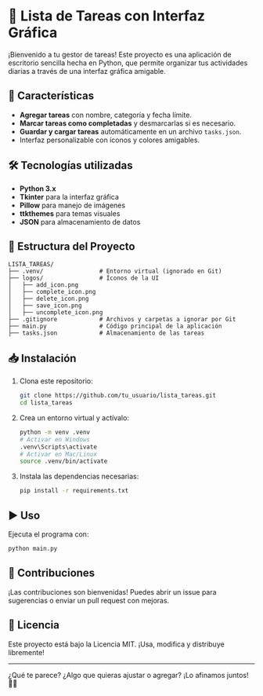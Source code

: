 # 📝 Lista de Tareas con Interfaz Gráfica

¡Bienvenido a tu gestor de tareas! Este proyecto es una aplicación de escritorio sencilla hecha en Python, que permite organizar tus actividades diarias a través de una interfaz gráfica amigable.

## 🚀 Características
- **Agregar tareas** con nombre, categoría y fecha límite.
- **Marcar tareas como completadas** y desmarcarlas si es necesario.
- **Guardar y cargar tareas** automáticamente en un archivo `tasks.json`.
- Interfaz personalizable con íconos y colores amigables.

## 🛠 Tecnologías utilizadas
- **Python 3.x**
- **Tkinter** para la interfaz gráfica
- **Pillow** para manejo de imágenes
- **ttkthemes** para temas visuales
- **JSON** para almacenamiento de datos

## 📂 Estructura del Proyecto
```
LISTA_TAREAS/
├── .venv/                # Entorno virtual (ignorado en Git)
├── logos/                # Íconos de la UI
│   ├── add_icon.png
│   ├── complete_icon.png
│   ├── delete_icon.png
│   ├── save_icon.png
│   ├── uncomplete_icon.png
├── .gitignore            # Archivos y carpetas a ignorar por Git
├── main.py               # Código principal de la aplicación
├── tasks.json            # Almacenamiento de las tareas
```

## 📥 Instalación
1. Clona este repositorio:
   ```bash
   git clone https://github.com/tu_usuario/lista_tareas.git
   cd lista_tareas
   ```
2. Crea un entorno virtual y actívalo:
   ```bash
   python -m venv .venv
   # Activar en Windows
   .venv\Scripts\activate
   # Activar en Mac/Linux
   source .venv/bin/activate
   ```
3. Instala las dependencias necesarias:
   ```bash
   pip install -r requirements.txt
   ```

## ▶️ Uso
Ejecuta el programa con:
```bash
python main.py
```

## 🤝 Contribuciones
¡Las contribuciones son bienvenidas! Puedes abrir un issue para sugerencias o enviar un pull request con mejoras.

## 📜 Licencia
Este proyecto está bajo la Licencia MIT. ¡Usa, modifica y distribuye libremente!

---

¿Qué te parece? ¿Algo que quieras ajustar o agregar? ¡Lo afinamos juntos! 🚀😊

